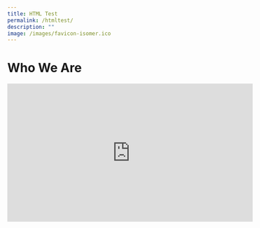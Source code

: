 ```yaml
---
title: HTML Test
permalink: /htmltest/
description: ""
image: /images/favicon-isomer.ico
---
```

# Who We Are

<iframe width="560" height="315" src="https://www.youtube.com/embed/fC50jUVxG0k" title="YouTube video player" frameborder="0" allow="accelerometer; autoplay; clipboard-write; encrypted-media; gyroscope; picture-in-picture; web-share" allowfullscreen></iframe>